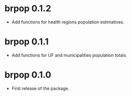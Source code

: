 # brpop 0.1.2

* Add functions for health regions population estimatives.

# brpop 0.1.1

* Add functions for UF and municipalities population totals.

# brpop 0.1.0

* First release of the package.
